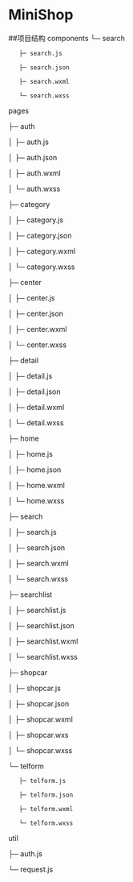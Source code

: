 # MiniShop
##项目结构
components
└─ search

       ├─ search.js
       
       ├─ search.json
       
       ├─ search.wxml
       
       └─ search.wxss
       
pages

├─ auth

│    ├─ auth.js

│    ├─ auth.json

│    ├─ auth.wxml

│    └─ auth.wxss

├─ category

│    ├─ category.js

│    ├─ category.json

│    ├─ category.wxml

│    └─ category.wxss

├─ center

│    ├─ center.js

│    ├─ center.json

│    ├─ center.wxml

│    └─ center.wxss

├─ detail

│    ├─ detail.js

│    ├─ detail.json

│    ├─ detail.wxml

│    └─ detail.wxss

├─ home

│    ├─ home.js

│    ├─ home.json

│    ├─ home.wxml

│    └─ home.wxss

├─ search

│    ├─ search.js

│    ├─ search.json

│    ├─ search.wxml

│    └─ search.wxss

├─ searchlist

│    ├─ searchlist.js

│    ├─ searchlist.json

│    ├─ searchlist.wxml

│    └─ searchlist.wxss

├─ shopcar

│    ├─ shopcar.js

│    ├─ shopcar.json

│    ├─ shopcar.wxml

│    ├─ shopcar.wxs

│    └─ shopcar.wxss

└─ telform

       ├─ telform.js
       
       ├─ telform.json
       
       ├─ telform.wxml
       
       └─ telform.wxss
       
       
util

├─ auth.js

└─ request.js
